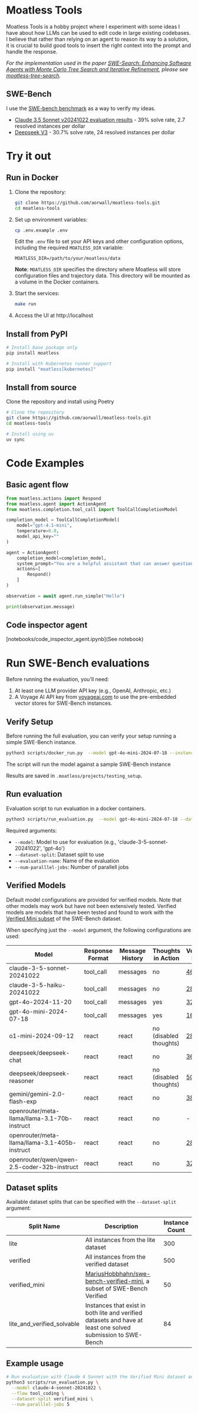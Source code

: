 # Moatless Tools
Moatless Tools is a hobby project where I experiment with some ideas I have about how LLMs can be used to edit code in large existing codebases. I believe that rather than relying on an agent to reason its way to a solution, it is crucial to build good tools to insert the right context into the prompt and handle the response.

_For the implementation used in the paper [SWE-Search: Enhancing Software Agents with Monte Carlo Tree Search and Iterative Refinement](https://arxiv.org/abs/2410.20285), please see [moatless-tree-search](https://github.com/aorwall/moatless-tree-search)._

## SWE-Bench
I use the [SWE-bench benchmark](https://www.swebench.com/) as a way to verify my ideas. 

* [Claude 3.5 Sonnet v20241022 evaluation results](https://experiments.moatless.ai/evaluations/20250113_claude_3_5_sonnet_20241022_temp_0_0_iter_20_fmt_tool_call_hist_messages_lite) - 39% solve rate, 2.7 resolved instances per dollar
* [Deepseek V3](https://experiments.moatless.ai/evaluations/20250111_deepseek_chat_v3_temp_0_0_iter_20_fmt_react_hist_react) - 30.7% solve rate, 24 resolved instances per dollar

# Try it out

## Run in Docker

1. Clone the repository:
   ```bash
   git clone https://github.com/aorwall/moatless-tools.git
   cd moatless-tools
   ```

2. Set up environment variables:
   ```bash
   cp .env.example .env
   ```
   
   Edit the `.env` file to set your API keys and other configuration options, including the required `MOATLESS_DIR` variable:
   ```
   MOATLESS_DIR=/path/to/your/moatless/data
   ```
   
   **Note**: `MOATLESS_DIR` specifies the directory where Moatless will store configuration files and trajectory data. This directory will be mounted as a volume in the Docker containers.

3. Start the services:
   ```bash
   make run
   ```

4. Access the UI at http://localhost

## Install from PyPI

```bash
# Install base package only
pip install moatless

# Install with Kubernetes runner support
pip install "moatless[kubernetes]"
```

## Install from source

Clone the repository and install using Poetry

```bash
# Clone the repository
git clone https://github.com/aorwall/moatless-tools.git
cd moatless-tools

# Install using uv
uv sync
```

# Code Examples

## Basic agent flow

```python
from moatless.actions import Respond
from moatless.agent import ActionAgent
from moatless.completion.tool_call import ToolCallCompletionModel

completion_model = ToolCallCompletionModel(
    model="gpt-4.1-mini",
    temperature=0.0,
    model_api_key=""
)

agent = ActionAgent(
    completion_model=completion_model,
    system_prompt="You are a helpful assistant that can answer questions.",
    actions=[
        Respond()
    ]
)

observation = await agent.run_simple("Hello")

print(observation.message)
```

## Code inspector agent

[notebooks/code_inspector_agent.ipynb](See notebook)

# Run SWE-Bench evaluations 

Before running the evaluation, you'll need:
1. At least one LLM provider API key (e.g., OpenAI, Anthropic, etc.)
2. A Voyage AI API key from [voyageai.com](https://voyageai.com) to use the pre-embedded vector stores for SWE-Bench instances.

## Verify Setup

Before running the full evaluation, you can verify your setup running a simple SWE-Bench instance.

```bash
python3 scripts/docker_run.py  --model gpt-4o-mini-2024-07-18 --instance-id django__django-11099 --evaluation-name testing_setup
```

The script will run the model against a sample SWE-Bench instance

Results are saved in `.moatless/projects/testing_setup`.

## Run evaluation

Evaluation script to run evaluation in a docker containers. 

```bash
python3 scripts/run_evaluation.py  --model gpt-4o-mini-2024-07-18 --dataset-split [dataset_split] --evaluation-name [evaluation_name]
```

Required arguments:
- `--model`: Model to use for evaluation (e.g., 'claude-3-5-sonnet-20241022', 'gpt-4o')
- `--dataset-split`: Dataset split to use
- `--evaluation-name`: Name of the evaluation
- `--num-paralllel-jobs`: Number of parallell jobs


## Verified Models

Default model configurations are provided for verified models. Note that other models may work but have not been extensively tested. 
Verified models are models that have been tested and found to work with the [Verified Mini subset](https://huggingface.co/datasets/MariusHobbhahn/swe-bench-verified-mini) of the SWE-Bench dataset.

When specifying just the `--model` argument, the following configurations are used:

| Model | Response Format | Message History | Thoughts in Action | Verified Mini |
|-------|----------------|-----------------|-------------------|---------------|
| claude-3-5-sonnet-20241022 | tool_call | messages | no | [46%](https://experiments.moatless.ai/evaluations/20250119_claude_3_5_sonnet_20241022_0_0_n_20_fmt_tool_call_verified_mini) | 
| claude-3-5-haiku-20241022 | tool_call | messages | no | [28%](https://experiments.moatless.ai/evaluations/20250118_claude_3_5_haiku_20241022_0_0_n_20_fmt_tool_call_verified_mini) |
| gpt-4o-2024-11-20 | tool_call | messages | yes | [32%](https://experiments.moatless.ai/evaluations/20250119_azure_gpt_4o_0_0_n_20_fmt_tool_call_thoughts-in-action_1_verified_mini) |
| gpt-4o-mini-2024-07-18 | tool_call | messages | yes | [16%](https://experiments.moatless.ai/evaluations/20250118_gpt_4o_mini_2024_07_18_0_0_n_20_fmt_tool_call_thoughts-in-action_6_verified_mini) |
| o1-mini-2024-09-12 | react | react | no (disabled thoughts) | [28%](https://experiments.moatless.ai/evaluations/20250114_o1_mini_2024_09_12_0_0_n_20_fmt_react_hist_react_verified_mini) |
| deepseek/deepseek-chat | react | react | no | [36%](https://experiments.moatless.ai/evaluations/20250118_deepseek_deepseek_chat_0_0_n_20_fmt_react_verified_mini) |
| deepseek/deepseek-reasoner | react | react | no (disabled thoughts) | [50%](https://experiments.moatless.ai/evaluations/20250120_deepseek_deepseek_reasoner_None_n_20_fmt_react_verified_mini) |
| gemini/gemini-2.0-flash-exp | react | react | no | [38%](https://experiments.moatless.ai/evaluations/20250119_gemini_gemini_2.0_flash_exp_0_0_n_20_fmt_react_verified_mini) |
| openrouter/meta-llama/llama-3.1-70b-instruct | react | react | no | - |
| openrouter/meta-llama/llama-3.1-405b-instruct | react | react | no | [28%](https://experiments.moatless.ai/evaluations/20250119_openai_meta_llama_Meta_Llama_3.1_405B_Instruct_FP8_0_0_n_20_fmt_react_verified_mini) | - |
| openrouter/qwen/qwen-2.5-coder-32b-instruct | react | react | no | [32%](https://experiments.moatless.ai/evaluations/20250119_openai_Qwen_Qwen2.5_Coder_32B_Instruct_0_0_n_20_fmt_react_verified_mini) | - |

## Dataset splits

Available dataset splits that can be specified with the `--dataset-split` argument:

| Split Name | Description | Instance Count |
|------------|-------------|----------------|
| lite | All instances from the lite dataset | 300 | 
| verified | All instances from the verified dataset | 500 | 
| verified_mini | [MariusHobbhahn/swe-bench-verified-mini](https://huggingface.co/datasets/MariusHobbhahn/swe-bench-verified-mini), a subset of SWE-Bench Verified  | 50 |
| lite_and_verified_solvable | Instances that exist in both lite and verified datasets and have at least one solved submission to SWE-Bench | 84 |

## Example usage
```bash
# Run evaluation with Claude 4 Sonnet with the Verified Mini dataset and the tool calling flow
python3 scripts/run_evaluation.py \
  --model claude-4-sonnet-20241022 \
  --flow tool_coding \
  --dataset-split verified_mini \
  --num-paralllel-jobs 5
```
